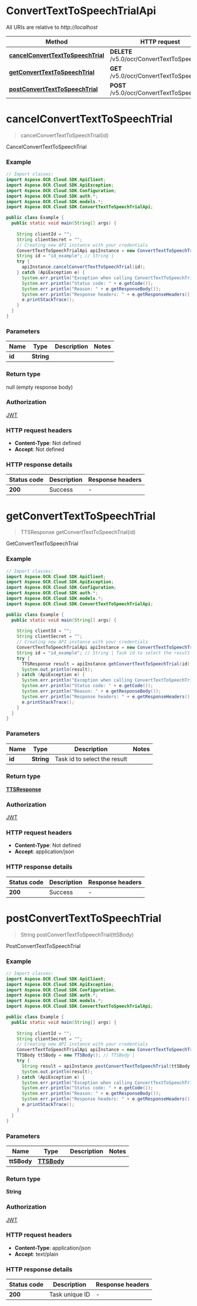 # ConvertTextToSpeechTrialApi

All URIs are relative to *http://localhost*

| Method | HTTP request | Description |
|------------- | ------------- | -------------|
| [**cancelConvertTextToSpeechTrial**](ConvertTextToSpeechTrialApi.md#cancelConvertTextToSpeechTrial) | **DELETE** /v5.0/ocr/ConvertTextToSpeechTrial | CancelConvertTextToSpeechTrial |
| [**getConvertTextToSpeechTrial**](ConvertTextToSpeechTrialApi.md#getConvertTextToSpeechTrial) | **GET** /v5.0/ocr/ConvertTextToSpeechTrial | GetConvertTextToSpeechTrial |
| [**postConvertTextToSpeechTrial**](ConvertTextToSpeechTrialApi.md#postConvertTextToSpeechTrial) | **POST** /v5.0/ocr/ConvertTextToSpeechTrial | PostConvertTextToSpeechTrial |


<a name="cancelConvertTextToSpeechTrial"></a>
# **cancelConvertTextToSpeechTrial**
> cancelConvertTextToSpeechTrial(id)

CancelConvertTextToSpeechTrial

### Example
```java
// Import classes:
import Aspose.OCR.Cloud.SDK.ApiClient;
import Aspose.OCR.Cloud.SDK.ApiException;
import Aspose.OCR.Cloud.SDK.Configuration;
import Aspose.OCR.Cloud.SDK.auth.*;
import Aspose.OCR.Cloud.SDK.models.*;
import Aspose.OCR.Cloud.SDK.ConvertTextToSpeechTrialApi;

public class Example {
  public static void main(String[] args) {
    
    String clientId = "";
    String clientSecret = "";
    // Creating new API instance with your credentials
    ConvertTextToSpeechTrialApi apiInstance = new ConvertTextToSpeechTrialApi(clientId, clientSecret);
    String id = "id_example"; // String | 
    try {
      apiInstance.cancelConvertTextToSpeechTrial(id);
    } catch (ApiException e) {
      System.err.println("Exception when calling ConvertTextToSpeechTrialApi#cancelConvertTextToSpeechTrial");
      System.err.println("Status code: " + e.getCode());
      System.err.println("Reason: " + e.getResponseBody());
      System.err.println("Response headers: " + e.getResponseHeaders());
      e.printStackTrace();
    }
  }
}
```

### Parameters

| Name | Type | Description  | Notes |
|------------- | ------------- | ------------- | -------------|
| **id** | **String**|  | |

### Return type

null (empty response body)

### Authorization

[JWT](../README.md#JWT)

### HTTP request headers

 - **Content-Type**: Not defined
 - **Accept**: Not defined

### HTTP response details
| Status code | Description | Response headers |
|-------------|-------------|------------------|
| **200** | Success |  -  |

<a name="getConvertTextToSpeechTrial"></a>
# **getConvertTextToSpeechTrial**
> TTSResponse getConvertTextToSpeechTrial(id)

GetConvertTextToSpeechTrial

### Example
```java
// Import classes:
import Aspose.OCR.Cloud.SDK.ApiClient;
import Aspose.OCR.Cloud.SDK.ApiException;
import Aspose.OCR.Cloud.SDK.Configuration;
import Aspose.OCR.Cloud.SDK.auth.*;
import Aspose.OCR.Cloud.SDK.models.*;
import Aspose.OCR.Cloud.SDK.ConvertTextToSpeechTrialApi;

public class Example {
  public static void main(String[] args) {
    
    String clientId = "";
    String clientSecret = "";
    // Creating new API instance with your credentials
    ConvertTextToSpeechTrialApi apiInstance = new ConvertTextToSpeechTrialApi(clientId, clientSecret);
    String id = "id_example"; // String | Task id to select the result
    try {
      TTSResponse result = apiInstance.getConvertTextToSpeechTrial(id);
      System.out.println(result);
    } catch (ApiException e) {
      System.err.println("Exception when calling ConvertTextToSpeechTrialApi#getConvertTextToSpeechTrial");
      System.err.println("Status code: " + e.getCode());
      System.err.println("Reason: " + e.getResponseBody());
      System.err.println("Response headers: " + e.getResponseHeaders());
      e.printStackTrace();
    }
  }
}
```

### Parameters

| Name | Type | Description  | Notes |
|------------- | ------------- | ------------- | -------------|
| **id** | **String**| Task id to select the result | |

### Return type

[**TTSResponse**](TTSResponse.md)

### Authorization

[JWT](../README.md#JWT)

### HTTP request headers

 - **Content-Type**: Not defined
 - **Accept**: application/json

### HTTP response details
| Status code | Description | Response headers |
|-------------|-------------|------------------|
| **200** | Success |  -  |

<a name="postConvertTextToSpeechTrial"></a>
# **postConvertTextToSpeechTrial**
> String postConvertTextToSpeechTrial(ttSBody)

PostConvertTextToSpeechTrial

### Example
```java
// Import classes:
import Aspose.OCR.Cloud.SDK.ApiClient;
import Aspose.OCR.Cloud.SDK.ApiException;
import Aspose.OCR.Cloud.SDK.Configuration;
import Aspose.OCR.Cloud.SDK.auth.*;
import Aspose.OCR.Cloud.SDK.models.*;
import Aspose.OCR.Cloud.SDK.ConvertTextToSpeechTrialApi;

public class Example {
  public static void main(String[] args) {
    
    String clientId = "";
    String clientSecret = "";
    // Creating new API instance with your credentials
    ConvertTextToSpeechTrialApi apiInstance = new ConvertTextToSpeechTrialApi(clientId, clientSecret);
    TTSBody ttSBody = new TTSBody(); // TTSBody | 
    try {
      String result = apiInstance.postConvertTextToSpeechTrial(ttSBody);
      System.out.println(result);
    } catch (ApiException e) {
      System.err.println("Exception when calling ConvertTextToSpeechTrialApi#postConvertTextToSpeechTrial");
      System.err.println("Status code: " + e.getCode());
      System.err.println("Reason: " + e.getResponseBody());
      System.err.println("Response headers: " + e.getResponseHeaders());
      e.printStackTrace();
    }
  }
}
```

### Parameters

| Name | Type | Description  | Notes |
|------------- | ------------- | ------------- | -------------|
| **ttSBody** | [**TTSBody**](TTSBody.md)|  | |

### Return type

**String**

### Authorization

[JWT](../README.md#JWT)

### HTTP request headers

 - **Content-Type**: application/json
 - **Accept**: text/plain

### HTTP response details
| Status code | Description | Response headers |
|-------------|-------------|------------------|
| **200** | Task unique ID |  -  |

